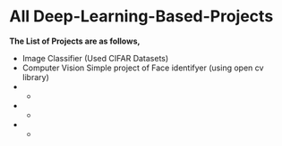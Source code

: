 # All Deep-Learning-Based-Projects

<b>The List of Projects are as follows,</b>

- Image Classifier (Used CIFAR Datasets)
- Computer Vision Simple project of Face identifyer (using open cv library)
- -
- -
- -

